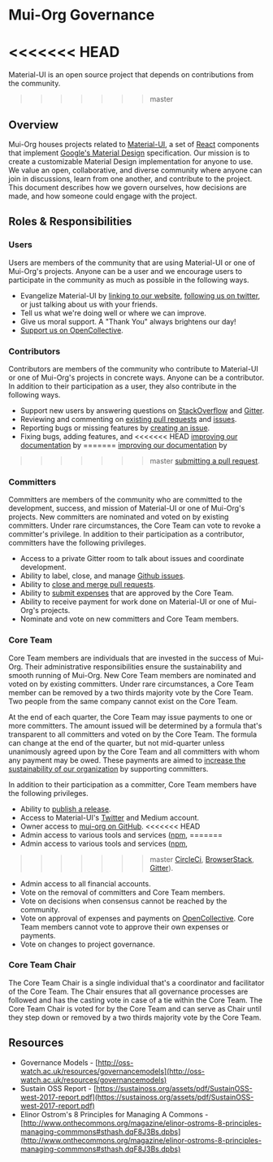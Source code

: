 # Mui-Org Governance

<<<<<<< HEAD
=======
<p class="description">Material-UI is an open source project that depends on contributions from the community.</p>

>>>>>>> master
## Overview

Mui-Org houses projects related to [Material-UI](http://www.material-ui.com/), a set of [React](https://reactjs.org/) components
that implement [Google's Material Design](https://material.io/guidelines/material-design/introduction.html)
specification. Our mission is to create a customizable Material Design implementation
for anyone to use. We value an open, collaborative, and diverse community where anyone can join in
discussions, learn from one another, and contribute to the project. This document describes how
we govern ourselves, how decisions are made, and how someone could engage with the project.

## Roles & Responsibilities

### Users

Users are members of the community that are using Material-UI or one of Mui-Org's projects. Anyone
can be a user and we encourage users to participate in the community as much as possible in the
following ways.
- Evangelize Material-UI by [linking to our website](http://www.material-ui.com/),
[following us on twitter](https://twitter.com/i/notifications), or just talking about us with your
friends.
- Tell us what we're doing well or where we can improve.
- Give us moral support. A "Thank You" always brightens our day!
- [Support us on OpenCollective](https://opencollective.com/material-ui).

### Contributors

Contributors are members of the community who contribute to Material-UI or one of Mui-Org's projects
in concrete ways. Anyone can be a contributor. In addition to their participation as a user, they
also contribute in the following ways.
- Support new users by answering questions on
[StackOverflow](https://stackoverflow.com/questions/tagged/material-ui) and
[Gitter](https://gitter.im/mui-org/material-ui).
- Reviewing and commenting on [existing pull requests](https://github.com/mui-org/material-ui/pulls)
and [issues](https://github.com/mui-org/material-ui/issues).
- Reporting bugs or missing features by [creating an issue](https://github.com/mui-org/material-ui/issues/new).
- Fixing bugs, adding features, and
<<<<<<< HEAD
[improving our documentation](https://github.com/mui-org/material-ui/tree/v1-beta/docs) by
=======
[improving our documentation](https://github.com/mui-org/material-ui/tree/master/docs) by
>>>>>>> master
[submitting a pull request](https://github.com/mui-org/material-ui/pulls).

### Committers

Committers are members of the community who are committed to the development, success, and mission
of Material-UI or one of Mui-Org's projects. New committers are nominated and voted on by existing
committers. Under rare circumstances, the Core Team can vote to revoke a committer's privilege. In
addition to their participation as a contributor, committers have the following privileges.
- Access to a private Gitter room to talk about issues and coordinate development.
- Ability to label, close, and manage [Github issues](https://github.com/mui-org/material-ui/issues).
- Ability to [close and merge pull requests](https://github.com/mui-org/material-ui/pulls?q=is%3Apr+is%3Aclosed).
- Ability to [submit expenses](https://opencollective.com/material-ui/expenses/new) that are
approved by the Core Team.
- Ability to receive payment for work done on Material-UI or one of Mui-Org's projects.
- Nominate and vote on new committers and Core Team members.

### Core Team

Core Team members are individuals that are invested in the success of Mui-Org. Their
administrative responsibilities ensure the sustainability and smooth running of Mui-Org. New
Core Team members are nominated and voted on by existing committers. Under rare circumstances, a
Core Team member can be removed by a two thirds majority vote by the Core Team. Two people
from the same company cannot exist on the Core Team.

At the end of each quarter, the Core Team may issue payments to one or more committers. The amount
issued will be determined by a formula that's transparent to all committers and voted on by the
Core Team. The formula can change at the end of the quarter, but not mid-quarter unless unanimously
agreed upon by the Core Team and all committers with whom any payment may be owed. These payments
are aimed to [increase the sustainability of our organization](https://medium.com/call-em-all/material-ui-the-move-to-a-sustainable-open-source-project-5261d07b5067) by supporting committers.

In addition to their participation as a committer, Core Team members have the following privileges.
- Ability to [publish a release](https://github.com/mui-org/material-ui/releases).
- Access to Material-UI's [Twitter](https://twitter.com/i/notifications) and Medium account.
- Owner access to [mui-org on GitHub](https://github.com/mui-org).
<<<<<<< HEAD
- Admin access to various tools and services ([npm](https://www.npmjs.com/package/material-ui),
=======
- Admin access to various tools and services ([npm](https://www.npmjs.com/package/@material-ui/core),
>>>>>>> master
[CircleCi](https://circleci.com/gh/mui-org/material-ui),
[BrowserStack](https://www.browserstack.com/), [Gitter](https://gitter.im/mui-org/material-ui)).
- Admin access to all financial accounts.
- Vote on the removal of committers and Core Team members.
- Vote on decisions when consensus cannot be reached by the community.
- Vote on approval of expenses and payments on [OpenCollective](https://opencollective.com/material-ui).
Core Team members cannot vote to approve their own expenses or payments.
- Vote on changes to project governance.

### Core Team Chair

The Core Team Chair is a single individual that's a coordinator and facilitator of the Core Team.
The Chair ensures that all governance processes are followed and has the casting vote in case of a
tie within the Core Team. The Core Team Chair is voted for by the Core Team and can serve as Chair
until they step down or removed by a two thirds majority vote by the Core Team.

## Resources

- Governance Models - [http://oss-watch.ac.uk/resources/governancemodels](http://oss-watch.ac.uk/resources/governancemodels)
- Sustain OSS Report - [https://sustainoss.org/assets/pdf/SustainOSS-west-2017-report.pdf](https://sustainoss.org/assets/pdf/SustainOSS-west-2017-report.pdf)
- Elinor Ostrom's 8 Principles for Managing A Commons - [http://www.onthecommons.org/magazine/elinor-ostroms-8-principles-managing-commmons#sthash.dqF8J3Bs.dpbs](http://www.onthecommons.org/magazine/elinor-ostroms-8-principles-managing-commmons#sthash.dqF8J3Bs.dpbs)
